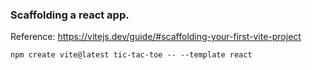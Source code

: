 ### Scaffolding a react app.

Reference: https://vitejs.dev/guide/#scaffolding-your-first-vite-project

`npm create vite@latest tic-tac-toe -- --template react`

